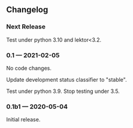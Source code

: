 ## Changelog

### Next Release

Test under python 3.10 and lektor<3.2.

### 0.1 — 2021-02-05

No code changes.

Update development status classifier to "stable".

Test under python 3.9.  Stop testing under 3.5.

### 0.1b1 — 2020-05-04

Initial release.
